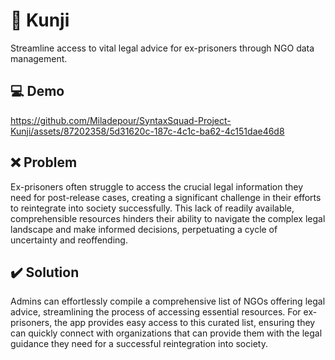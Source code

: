 # 🔑 Kunji
Streamline access to vital legal advice for ex-prisoners through NGO data management.

## :computer: Demo
https://github.com/Miladepour/SyntaxSquad-Project-Kunji/assets/87202358/5d31620c-187c-4c1c-ba62-4c151dae46d8

## :x: Problem
Ex-prisoners often struggle to access the crucial legal information they need for post-release cases, creating a significant challenge in their efforts to reintegrate into society successfully. This lack of readily available, comprehensible resources hinders their ability to navigate the complex legal landscape and make informed decisions, perpetuating a cycle of uncertainty and reoffending.

## :heavy_check_mark: Solution
Admins can effortlessly compile a comprehensive list of NGOs offering legal advice, streamlining the process of accessing essential resources. For ex-prisoners, the app provides easy access to this curated list, ensuring they can quickly connect with organizations that can provide them with the legal guidance they need for a successful reintegration into society.
